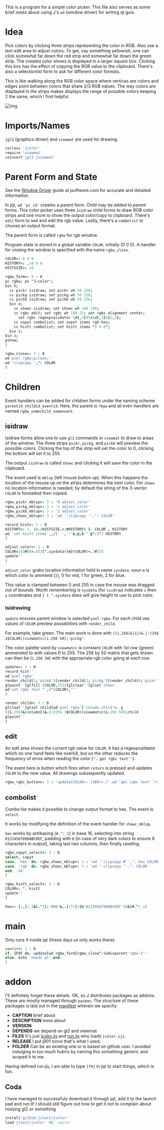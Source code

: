 This is a program for a simple color picker. This file also serves as some brief notes about using J's `wd` (window driver) for writing qt guis.


# Idea

Pick colors by clicking three strips representing the color in RGB. Also use a text edit area to adjust colors. To get, say something yellowish, one can click somewhat far down the red strip and somewhat far down the green strip. The created color shows is displayed in a larger square box. Clicking this box has the effect of copying the RGB value to the clipboard. There's also a selectionlist form to ask for different color formats.

This is like walking along the RGB color space where vertices are colors and edges point between colors that share 2/3 RGB values. The way colors are displayed in the strips makes displays the range of possible colors keeping 2 the same, which I find helpful.

![img](images/J-color.png "J-color")


# Imports/Names

`jgl2` (graphics driver) and `viewmat` are used for drawing.

```j
coclass 'jcolor'
require 'viewmat'
coinsert'jgl2 jviewmat'
```


# Parent Form and State

See the [Window Driver](https://code.jsoftware.com/wiki/Guides/Window_Driver) guide at jsoftware.com for accurate and detailed information.

In jqt, `wd 'pc id'` creates a parent form. Child may be added to parent forms. This color picker uses three `isidraw` child forms to draw RGB color strips and one more to show the output color/copy to clipboard. There's `edit` form to see and edit the rgb value. Lastly, there's a `combolist` to choose an output format.

The parent form is called `rgbw` for rgb window.

Program state is stored in a global variable `COLOR`, initially \(0 0 0\). A handler for closing the window is specified with the name `rgbw_close`.

```j
COLOR=: 0 0 0
HISTORY=: ,:0 0 0
HISTSIZE=: 10

rgbw_form=: 0 : 0
pc rgbw; pn "J-color";
bin h;
  cc pickr isidraw; set pickr wh 50 256;
  cc pickg isidraw; set pickg wh 50 256;
  cc pickb isidraw; set pickb wh 50 256;
  bin v;
    cc showc isidraw; set showc wh 180 180;
    cc rgbc edit; set rgbc wh 180 25; set rgbc alignment center;
      set rgbc regexpvalidator \d{,3}(\s\d{,3}){2,2};
    cc copyt combolist; set copyt items rgb hex;
    cc histt combolist; set histt items "0 0 0";
  bin z;
bin z;
pshow;
)

rgbw_close=: 3 : 0
wd'psel rgbw;pclose;'
wd 'clipcopy ',": COLOR
)
```


# Children

Event handlers can be added for children forms under the naming scheme `parentid_childid_eventid`. Here, the parent is `rbgw` and all even handlers are named `rgbw_somechild_someevent`.


## isidraw

Isidraw forms allow one to use `gl2` commands or `viewmat` to draw to areas of the window. The three strips `pickr`, `pickg`, and `pickb` will preview the possible colors. Clicking the top of the strip will set the color to 0, clicking the bottom will set it to 255.

The output `isidraw` is called `showc` and clicking it will save the color in the clipboard.

The event used is `mblup` (left mouse button up). When this happens the location of the mouse up on the strips determines the next color. For `showc` no location information is needed; by default the string of the 3-vector `COLOR` is formatted then copied.

```j
rgbw_pickr_mblup=: 3 : '0 adjust_color'
rgbw_pickg_mblup=: 3 : '1 adjust_color'
rgbw_pickb_mblup=: 3 : '2 adjust_color'
rgbw_showc_mblup=: 3 : 'wd ''clipcopy '',": COLOR'

record_hist=: 3 : 0
HISTORY=: ~. (<./HISTSIZE,>:#HISTORY) {. COLOR , HISTORY
wd 'set histt items',,/(' ','"'&,@,&'"'@":)"1 HISTORY
)

adjust_color=: 1 : 0
COLOR=:(3#0)>.((1{".sysdata)(m})COLOR)<.3#255
update''
)
```

`adjust_color` grabs location information held in name `sysdata`. noun `m` is which color to ammend (`}`), 0 for red, 1 for green, 2 for blue.

This value is clamped between 0 and 255 in case the mouse was dragged out of bounds. Worth remembering is `sysdata` (for `isidraw`) indicates `x` then `y` coordinates and `1 { ".sysdata` does will give height to use to pick color.


### isidrawing

`update` ensures parent window is selected `psel rgbw`. For each child use values of `COLOR` preview possibilities with `render_child`.

For example, take green. The main work is done with `((i.256)&(1})&.|:(256 3$COLOR))viewmatcc(i.256 50);'pickg'`.

The color palette used by `viewmatcc` is constant `COLOR` with 1st row (green) ammended to with values 0 to 255. The 256 by 50 matrix that gets drawn can then be (`i.256 50`) with the appropriate rgb color going at each row.

```j
update=: 3 : 0
record_hist''
wd'psel rgbw'
render_child(2;'pickb')[render_child(1;'pickg')[render_child(0;'pickr')
glpaint''[glfill (COLOR,255)[glclear''[glsel'showc'
wd'set rgbc text "',(":COLOR),'"'
)

render_child=: 3 : 0
glclear''[glsel child[wd'psel rgbw'['column child'=. y
((i.256)&(column})&.|:(256 3$COLOR))viewmatcc(i.256 50);child
glpaint''
)
```


## edit

An edit area shows the current rgb value for `COLOR`. It has a regexpvaildator which on one hand feels like overkill, but on the other reduces the frequency of erros when reading the color (`". get rgbc text''`).

The event here is button which fires when `return` is pressed and updates `COLOR` to the new value. All drawings subsequently updated.

```j
rgbw_rgbc_button=: 3 : 'update[COLOR=: (3#0)>.(".wd''get rgbc text'')<.3#255'
```


## combolist

Combo list makes it possible to change output format to hex. The event is `select`.

It works by modifying the definition of the event handler for `showc_mblup`.

`hex` works by antibasing (`#.^:_1`) in base 16, selecting into string `01234567890ABCDEF`, padding with `0` (in case of very dark colors to ensure 6 characters in output), taking last two columns, then finally raveling.

```j
rgbw_copyt_select=: 3 : 0
select. copyt
case. 'hex' do. rgbw_showc_mblup=: 3 : 'wd ''clipcopy #'',": hex COLOR'
case. 'rgb' do. rgbw_showc_mblup=: 3 : 'wd ''clipcopy '',": COLOR'
end. 'ok'
)

rgbw_histt_select=: 3 : 0
COLOR=: ". histt
update''
)

hex=: [:,[:_2&{."1[:'000'&,.[:":[:{&'0123456789ABCDEF'16&(#.^:_1)
```


# main

Only runs if inside jqt (these days `wd` only works there).

```j
courir=: 3 : 0
if. IFQT do. update[wd rgbw_form[rgbw_close^:(wdisparent'rgbw')''
else. echo 'needs qt' end.
)
```


# addon

I'll definitely forget these details. OK, so J distributes packages as addons. These are mostly managed through `pacman`. The structure of these packages is laid out in the [manifest](manifest.ijs) wherein we specify:

-   **CAPTION** brief about
-   **DESCRIPTION** more about
-   **VERSION**
-   **DEPENDS** we depend on gl2 and viewmat
-   **FILES** It's just [jcolor.ijs](jcolor.ijs) and [run.ijs](run.ijs) who loads `jcolor.ijs`.
-   **RELEASE** I put j901 since that's what I used.
-   **FOLDER** Can be an existing one or is based on github user. I avoided indulging in too much hubris by naming this something generic and scoped it to me.

Having defined run.ijs, I am able to type `[f9]` in jqt to start things, which is fun.


## Coda

I have managed to successfuly download it through jqt, add it to the launch pad and run it! I should still figure out how to get it not to complain about missing gl2 or something

```j
install'github:jitwit/jcolor'
load'jitwit/jcolor' NB. voilà!
```
